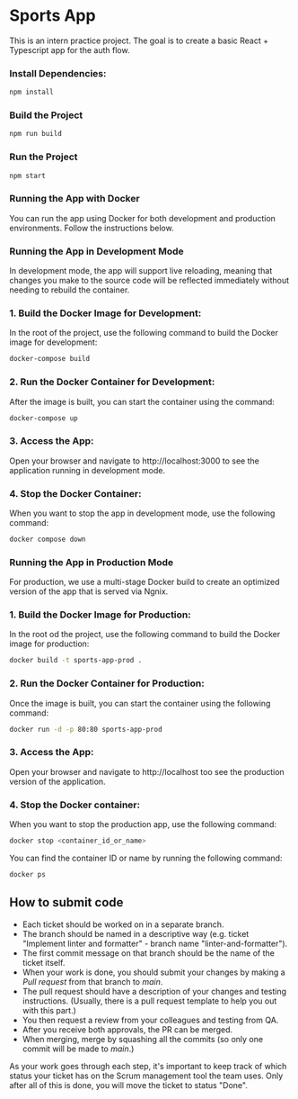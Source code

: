 # Sports App

This is an intern practice project. The goal is to create a basic React + Typescript app for the auth flow.

### Install Dependencies:

```bash
npm install
```

### Build the Project

```bash
npm run build
```

### Run the Project

```bash
npm start
```

### Running the App with Docker

You can run the app using Docker for both development and production environments. Follow the instructions below.

### Running the App in Development Mode

In development mode, the app will support live reloading, meaning that changes you make to the source code will be reflected immediately without needing to rebuild the container.

### 1. Build the Docker Image for Development:
   In the root of the project, use the following command to build the Docker image for development:

   ```bash
   docker-compose build
   ```

### 2. Run the Docker Container for Development:
   After the image is built, you can start the container using the command:

   ```bash
   docker-compose up
   ```

### 3. Access the App:
   Open your browser and navigate to http://localhost:3000 to see the application running in development mode.

### 4. Stop the Docker Container:
   When you want to stop the app in development mode, use the following command:

   ```bash
   docker compose down
   ```

### Running the App in Production Mode

For production, we use a multi-stage Docker build to create an optimized version of the app that is served via Ngnix.

### 1. Build the Docker Image for Production:
   In the root od the project, use the following command to build the Docker image for production:

```bash
docker build -t sports-app-prod .
```

### 2. Run the Docker Container for Production:
   Once the image is built, you can start the container using the following command:

```bash
docker run -d -p 80:80 sports-app-prod
```

### 3. Access the App:
   Open your browser and navigate to http://localhost too see the production version of the application.

### 4. Stop the Docker container: 
   When you want to stop the production app, use the following command:

```bash
docker stop <container_id_or_name>
```

You can find the container ID or name by running the following command:

```bash
docker ps
```

## How to submit code

- Each ticket should be worked on in a separate branch.
- The branch should be named in a descriptive way (e.g. ticket "Implement linter and formatter" - branch name "linter-and-formatter").
- The first commit message on that branch should be the name of the ticket itself.
- When your work is done, you should submit your changes by making a _Pull request_ from that branch to _main_.
- The pull request should have a description of your changes and testing instructions. (Usually, there is a pull request template to help you out with this part.)
- You then request a review from your colleagues and testing from QA.
- After you receive both approvals, the PR can be merged.
- When merging, merge by squashing all the commits (so only one commit will be made to _main_.)

As your work goes through each step, it's important to keep track of which status your ticket has on the Scrum management tool the team uses.
Only after all of this is done, you will move the ticket to status "Done".



